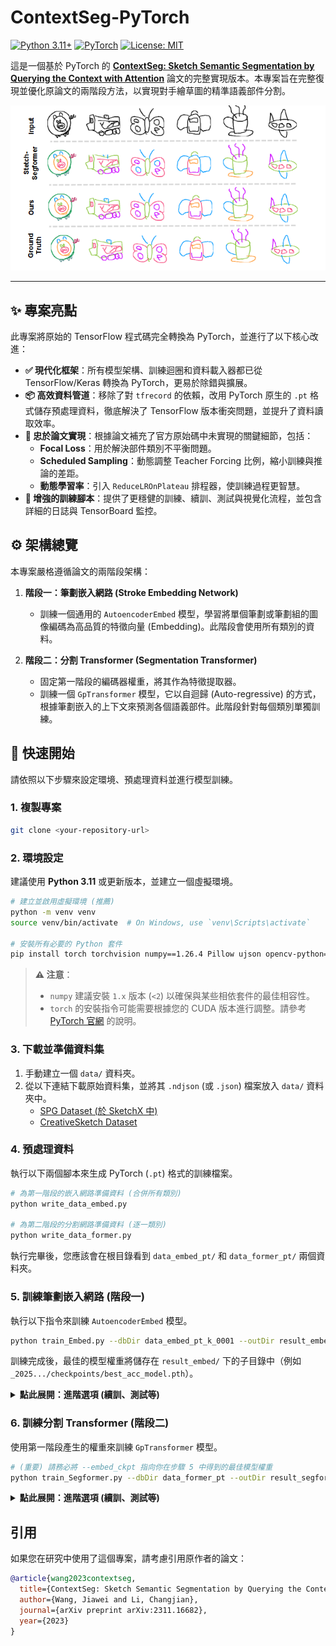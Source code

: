 # ContextSeg-PyTorch

[![Python 3.11+](https://img.shields.io/badge/Python-3.11+-blue.svg)](https://www.python.org/downloads/)
[![PyTorch](https://img.shields.io/badge/PyTorch-%23EE4C2C.svg?style=flat&logo=PyTorch&logoColor=white)](https://pytorch.org/)
[![License: MIT](https://img.shields.io/badge/License-MIT-yellow.svg)](https://opensource.org/licenses/MIT)

這是一個基於 PyTorch 的 **[ContextSeg: Sketch Semantic Segmentation by Querying the Context with Attention](https://arxiv.org/abs/2311.16682)** 論文的完整實現版本。本專案旨在完整復現並優化原論文的兩階段方法，以實現對手繪草圖的精準語義部件分割。

![Paper Showcase](image.png)

---

## ✨ 專案亮點

此專案將原始的 TensorFlow 程式碼完全轉換為 PyTorch，並進行了以下核心改進：

- **✅ 現代化框架**：所有模型架構、訓練迴圈和資料載入器都已從 TensorFlow/Keras 轉換為 PyTorch，更易於除錯與擴展。
- **📦 高效資料管道**：移除了對 `tfrecord` 的依賴，改用 PyTorch 原生的 `.pt` 格式儲存預處理資料，徹底解決了 TensorFlow 版本衝突問題，並提升了資料讀取效率。
- **📝 忠於論文實現**：根據論文補充了官方原始碼中未實現的關鍵細節，包括：
  - **Focal Loss**：用於解決部件類別不平衡問題。
  - **Scheduled Sampling**：動態調整 Teacher Forcing 比例，縮小訓練與推論的差距。
  - **動態學習率**：引入 `ReduceLROnPlateau` 排程器，使訓練過程更智慧。
- **🔧 增強的訓練腳本**：提供了更穩健的訓練、續訓、測試與視覺化流程，並包含詳細的日誌與 TensorBoard 監控。

## ⚙️ 架構總覽

本專案嚴格遵循論文的兩階段架構：

1.  **階段一：筆劃嵌入網路 (Stroke Embedding Network)**

    - 訓練一個通用的 `AutoencoderEmbed` 模型，學習將單個筆劃或筆劃組的圖像編碼為高品質的特徵向量 (Embedding)。此階段會使用所有類別的資料。

2.  **階段二：分割 Transformer (Segmentation Transformer)**
    - 固定第一階段的編碼器權重，將其作為特徵提取器。
    - 訓練一個 `GpTransformer` 模型，它以自迴歸 (Auto-regressive) 的方式，根據筆劃嵌入的上下文來預測各個語義部件。此階段針對每個類別單獨訓練。

## 🚀 快速開始

請依照以下步驟來設定環境、預處理資料並進行模型訓練。

### 1. 複製專案

```bash
git clone <your-repository-url>
```

### 2. 環境設定

建議使用 **Python 3.11** 或更新版本，並建立一個虛擬環境。

```bash
# 建立並啟用虛擬環境 (推薦)
python -m venv venv
source venv/bin/activate  # On Windows, use `venv\Scripts\activate`

# 安裝所有必要的 Python 套件
pip install torch torchvision numpy==1.26.4 Pillow ujson opencv-python==4.8.1.78 tensorboard albumentations tqdm GeodisTK
```

> **⚠️ 注意**：
>
> - `numpy` 建議安裝 `1.x` 版本 (`<2`) 以確保與某些相依套件的最佳相容性。
> - `torch` 的安裝指令可能需要根據您的 CUDA 版本進行調整。請參考 [PyTorch 官網](https://pytorch.org/get-started/locally/) 的說明。

### 3. 下載並準備資料集

1.  手動建立一個 `data/` 資料夾。
2.  從以下連結下載原始資料集，並將其 `.ndjson` (或 `.json`) 檔案放入 `data/` 資料夾中。
    - [SPG Dataset (於 SketchX 中)](https://github.com/KeLi-SketchX/SketchX-PRIS-Dataset)
    - [CreativeSketch Dataset](https://songweige.github.io/projects/creative_sketech_generation/gallery_creatures.html)

### 4. 預處理資料

執行以下兩個腳本來生成 PyTorch (`.pt`) 格式的訓練檔案。

```bash
# 為第一階段的嵌入網路準備資料 (合併所有類別)
python write_data_embed.py

# 為第二階段的分割網路準備資料 (逐一類別)
python write_data_former.py
```

執行完畢後，您應該會在根目錄看到 `data_embed_pt/` 和 `data_former_pt/` 兩個資料夾。

### 5. 訓練筆劃嵌入網路 (階段一)

執行以下指令來訓練 `AutoencoderEmbed` 模型。

```bash
python train_Embed.py --dbDir data_embed_pt_k_0001 --outDir result_embed --status train
```

訓練完成後，最佳的模型權重將儲存在 `result_embed/` 下的子目錄中（例如 `_2025.../checkpoints/best_acc_model.pth`）。

<details>
<summary><b>點此展開：進階選項 (續訓、測試等)</b></summary>

- **從 Checkpoint 恢復訓練**:
  ```bash
  python train_Embed.py --dbDir data_embed_pt_k_0001 --outDir result_embed --status train --ckpt path/to/your/checkpoint.pth --cnt
  ```
- **測試模型性能**:
  ```bash
  python train_Embed.py --status test --ckpt path/to/your/best_model.pth
  ```
- **生成視覺化重建圖**:
  ```bash
  python train_Embed.py --status vis --ckpt path/to/your/best_model.pth
  ```

</details>

### 6. 訓練分割 Transformer (階段二)

使用第一階段產生的權重來訓練 `GpTransformer` 模型。

```bash
# (重要) 請務必將 --embed_ckpt 指向你在步驟 5 中得到的最佳模型權重
python train_Segformer.py --dbDir data_former_pt --outDir result_segformer --status train --embed_ckpt result_embed/_.../checkpoints/best_acc_model.pth
```

<details>
<summary><b>點此展開：進階選項 (續訓、測試等)</b></summary>

- **從 Checkpoint 恢復訓練**:
  ```bash
  python train_Segformer.py --dbDir data_former_pt --outDir result_segformer --status train --embed_ckpt path/to/embed_model.pth --ckpt path/to/segformer_checkpoint.pth --cnt
  ```
- **測試模型性能**:
  ```bash
  python train_Segformer.py --status test --embed_ckpt path/to/embed_model.pth --ckpt path/to/your/best_segformer_model.pth
  ```

</details>

## 引用

如果您在研究中使用了這個專案，請考慮引用原作者的論文：

```bibtex
@article{wang2023contextseg,
  title={ContextSeg: Sketch Semantic Segmentation by Querying the Context with Attention},
  author={Wang, Jiawei and Li, Changjian},
  journal={arXiv preprint arXiv:2311.16682},
  year={2023}
}
```
